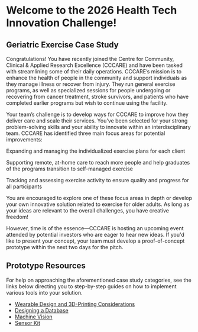 # Welcome to the 2026 Health Tech Innovation Challenge!
## Geriatric Exercise Case Study
Congratulations! You have recently joined the Centre for Community, Clinical & Applied Research Excellence (CCCARE) and have been tasked with streamlining some of their daily operations. CCCARE’s mission is to enhance the health of people in the community and support individuals as they manage illness or recover from injury. They run general exercise programs, as well as specialized sessions for people undergoing or recovering from cancer treatment, stroke survivors, and patients who have completed earlier programs but wish to continue using the facility.

Your team’s challenge is to develop ways for CCCARE to improve how they deliver care and scale their services. You’ve been selected for your strong problem-solving skills and your ability to innovate within an interdisciplinary team. CCCARE has identified three main focus areas for potential improvements:

Expanding and managing the individualized exercise plans for each client

Supporting remote, at-home care to reach more people and help graduates of the programs transition to self-managed exercise

Tracking and assessing exercise activity to ensure quality and progress for all participants

You are encouraged to explore one of these focus areas in depth or develop your own innovative solution related to exercise for older adults. As long as your ideas are relevant to the overall challenges, you have creative freedom!

However, time is of the essence—CCCARE is hosting an upcoming event attended by potential investors who are eager to hear new ideas. If you'd like to present your concept, your team must develop a proof-of-concept prototype within the next two days for the pitch.
## Prototype Resources
For help on approaching the aforementioned case study categories, see the links below directing you to step-by-step guides on how to implement various tools into your solution.
- [Wearable Design and 3D-Printing Considerations](https://github.com/IdeasClinicUWaterloo/W26_HealthTech_Innovation_Challenge_Guides/blob/main/3D_Printed_Wearable/GUIDE.md)
- [Designing a Database](https://github.com/IdeasClinicUWaterloo/W26_HealthTech_Innovation_Challenge_Guides/blob/main/Database/GUIDE.md)
- [Machine Vision](https://github.com/IdeasClinicUWaterloo/W26_HealthTech_Innovation_Challenge_Guides/blob/main/Machine_Vision/GUIDE.md)
- [Sensor Kit](https://github.com/IdeasClinicUWaterloo/W26_HealthTech_Innovation_Challenge_Guides/blob/main/Sensor/GUIDE.md)
